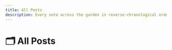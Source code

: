 ```yaml
---
title: All Posts
description: Every note across the garden in reverse-chronological order
---
```


# 🗂️ All Posts

<ContentListing folder="." depth={10} />
